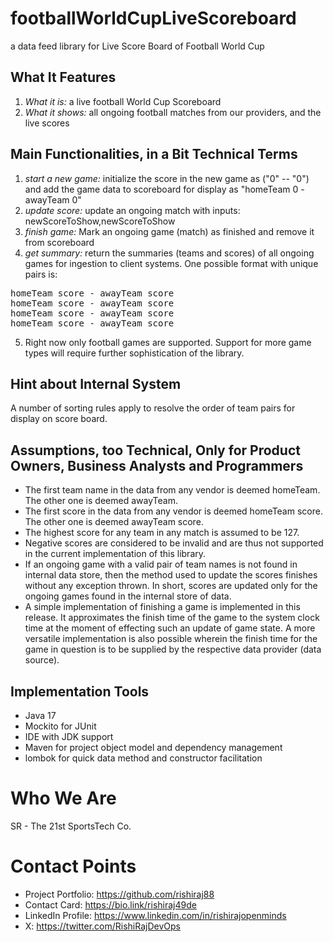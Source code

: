# footballWorldCupLiveScoreboard
a data feed library for Live Score Board of Football World Cup

## What It Features

1. _What it is:_ a live football World Cup Scoreboard
2. _What it shows:_ all ongoing football matches from our providers, and the live scores

## Main Functionalities, in a Bit Technical Terms

1. _start a new game:_ initialize the score in the new game as ("0" -- "0") and add the game data to scoreboard for display as "homeTeam 0 - awayTeam 0"
2. _update score:_ update an ongoing match with inputs: newScoreToShow,newScoreToShow
3. _finish game:_ Mark an ongoing game (match) as finished and remove it from scoreboard
4. _get summary:_ return the summaries (teams and scores) of all ongoing games for ingestion to client systems. One possible format with unique pairs is:
<pre>homeTeam score - awayTeam score
homeTeam score - awayTeam score
homeTeam score - awayTeam score
homeTeam score - awayTeam score</pre>

5. Right now only football games are supported. Support for more game types will require further sophistication of the library.

## Hint about Internal System

A number of sorting rules apply to resolve the order of team pairs for display on score board.

## Assumptions, too Technical, Only for Product Owners, Business Analysts and Programmers

- The first team name in the data from any vendor is deemed homeTeam. The other one is deemed awayTeam.
- The first score in the data from any vendor is deemed homeTeam score. The other one is deemed awayTeam score.
- The highest score for any team in any match is assumed to be 127.
- Negative scores are considered to be invalid and are thus not supported in the current implementation of this library.
- If an ongoing game with a valid pair of team names is not found in internal data store, then the method used to update the scores finishes without any exception thrown. In short, scores are updated only for the ongoing games found in the internal store of data.
- A simple implementation of finishing a game is implemented in this release. It approximates the finish time of the game to the system clock time at the moment of effecting such an update of game state. A more versatile implementation is also possible wherein the finish time for the game in question is to be supplied by the respective data provider (data source).
 
## Implementation Tools

- Java 17
- Mockito for JUnit
- IDE with JDK support
- Maven for project object model and dependency management
- lombok for quick data method and constructor facilitation

# Who We Are

SR - The 21st SportsTech Co.

# Contact Points
- Project Portfolio: https://github.com/rishiraj88
- Contact Card: https://bio.link/rishiraj49de
- LinkedIn Profile: https://www.linkedin.com/in/rishirajopenminds
- X: https://twitter.com/RishiRajDevOps
